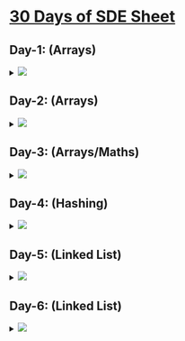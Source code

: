 # [30 Days of SDE Sheet](https://docs.google.com/document/d/1SM92efk8oDl8nyVw8NHPnbGexTS9W-1gmTEYfEurLWQ/edit)

## Day-1: (Arrays)

<details>
  <summary><img id="array" src="https://img.shields.io/badge/Arrays-6-brightgreen?style=for-the-badge"></summary>


| S.No.    | Topic:                | Problem                                                                                              | Solutions | Python | C++    | Java   | Video-Solution |
| -------  |:---------------------:|------------------------------------------------------------------------------------------------------|:---------:|--------|--------|--------|----------------|
| 1        | `Array`               | Sort an array of 0’s 1’s 2’s without using extra space or sorting algo                               |❌         |<a href="#"><img src="https://img.shields.io/badge/Solution-red"></a>  |  <a href="#"><img src="https://img.shields.io/badge/Solution-red"></a>  |  <a href="#"><img src="https://img.shields.io/badge/Solution-red"></a> |<a href="https://www.youtube.com/watch?v=oaVa-9wmpns&list=PLgUwDviBIf0rPG3Ictpu74YWBQ1CaBkm2&index=2"><img src="https://img.shields.io/badge/Video-Solution-green"></a>  |
| 2        | `Array`               | Repeat and Missing Number                                                                            |❌         |<a href="#"><img src="https://img.shields.io/badge/Solution-red"></a>  |  <a href="#"><img src="https://img.shields.io/badge/Solution-red"></a>  |  <a href="#"><img src="https://img.shields.io/badge/Solution-red"></a> |<a href="https://www.youtube.com/watch?v=5nMGY4VUoRY&list=PLgUwDviBIf0rPG3Ictpu74YWBQ1CaBkm2&index=3"><img src="https://img.shields.io/badge/Video-Solution-green"></a>  |
| 3        | `Array`               | Merge two sorted Arrays without extra space                                                          |❌         |<a href="#"><img src="https://img.shields.io/badge/Solution-red"></a>  |  <a href="#"><img src="https://img.shields.io/badge/Solution-red"></a>  |  <a href="#"><img src="https://img.shields.io/badge/Solution-red"></a> |<a href="https://www.youtube.com/watch?v=hVl2b3bLzBw&list=PLgUwDviBIf0rPG3Ictpu74YWBQ1CaBkm2&index=4"><img src="https://img.shields.io/badge/Video-Solution-green"></a>  |
| 4        | `Array`               | Kadane’s Algorithm                                                                                   |❌         |<a href="#"><img src="https://img.shields.io/badge/Solution-red"></a>  |  <a href="#"><img src="https://img.shields.io/badge/Solution-red"></a>  |  <a href="#"><img src="https://img.shields.io/badge/Solution-red"></a> |<a href="https://www.youtube.com/watch?v=w_KEocd__20&list=PLgUwDviBIf0rPG3Ictpu74YWBQ1CaBkm2&index=5"><img src="https://img.shields.io/badge/Video-Solution-green"></a>  |
| 5        | `Array`               | Merge Overlapping Subintervals                                                                       |❌         |<a href="#"><img src="https://img.shields.io/badge/Solution-red"></a>  |  <a href="#"><img src="https://img.shields.io/badge/Solution-red"></a>  |  <a href="#"><img src="https://img.shields.io/badge/Solution-red"></a> |<a href="https://www.youtube.com/watch?v=2JzRBPFYbKE&list=PLgUwDviBIf0rPG3Ictpu74YWBQ1CaBkm2&index=6"><img src="https://img.shields.io/badge/Video-Solution-green"></a>  |
| 6        | `Array`               | Find the duplicate in an array of N+1 integers                                                       |❌         |<a href="#"><img src="https://img.shields.io/badge/Solution-red"></a>  |  <a href="#"><img src="https://img.shields.io/badge/Solution-red"></a>  |  <a href="#"><img src="https://img.shields.io/badge/Solution-red"></a> |<a href="https://www.youtube.com/watch?v=32Ll35mhWg0&list=PLgUwDviBIf0rPG3Ictpu74YWBQ1CaBkm2&index=1"><img src="https://img.shields.io/badge/Video-Solution-green"></a>  |
  
<br/>
<div align="right">
    <b><a href="#30-days-of-sde-sheet">⬆️ Back to Top</a></b>
</div>
<br/>
</details>


## Day-2: (Arrays)

<details>
  <summary><img id="array" src="https://img.shields.io/badge/Arrays-6-orange?style=for-the-badge"></summary>


| S.No.    | Topic:                | Problem                                                                                              | Solutions | Python | C++    | Java   | Video-Solution |
| -------  |:---------------------:|------------------------------------------------------------------------------------------------------|:---------:|--------|--------|--------|----------------|
| 1        | `Array`               | Set Matrix Zeros                                                                                     |❌         |<a href="#"><img src="https://img.shields.io/badge/Solution-red"></a>  |  <a href="#"><img src="https://img.shields.io/badge/Solution-red"></a>  |  <a href="#"><img src="https://img.shields.io/badge/Solution-red"></a> |<a href="https://www.youtube.com/watch?v=M65xBewcqcI&list=PLgUwDviBIf0rPG3Ictpu74YWBQ1CaBkm2&index=7"><img src="https://img.shields.io/badge/Video-Solution-green"></a>  |
| 2        | `Array`               | Pascal Triangle                                                                                      |❌         |<a href="#"><img src="https://img.shields.io/badge/Solution-red"></a>  |  <a href="#"><img src="https://img.shields.io/badge/Solution-red"></a>  |  <a href="#"><img src="https://img.shields.io/badge/Solution-red"></a> |<a href="https://www.youtube.com/watch?v=6FLvhQjZqvM&list=PLgUwDviBIf0rPG3Ictpu74YWBQ1CaBkm2&index=8"><img src="https://img.shields.io/badge/Video-Solution-green"></a>  |
| 3        | `Array`               | Next Permutation                                                                                     |❌         |<a href="#"><img src="https://img.shields.io/badge/Solution-red"></a>  |  <a href="#"><img src="https://img.shields.io/badge/Solution-red"></a>  |  <a href="#"><img src="https://img.shields.io/badge/Solution-red"></a> |<a href="https://www.youtube.com/watch?v=LuLCLgMElus&list=PLgUwDviBIf0rPG3Ictpu74YWBQ1CaBkm2&index=9"><img src="https://img.shields.io/badge/Video-Solution-green"></a>  |
| 4        | `Array`               | Inversion of Array                                                                                   |❌         |<a href="#"><img src="https://img.shields.io/badge/Solution-red"></a>  |  <a href="#"><img src="https://img.shields.io/badge/Solution-red"></a>  |  <a href="#"><img src="https://img.shields.io/badge/Solution-red"></a> |<a href="https://www.youtube.com/watch?v=kQ1mJlwW-c0&list=PLgUwDviBIf0rPG3Ictpu74YWBQ1CaBkm2&index=10"><img src="https://img.shields.io/badge/Video-Solution-green"></a> |
| 5        | `Array`               | Stock Buy and Sell                                                                                   |❌         |<a href="#"><img src="https://img.shields.io/badge/Solution-red"></a>  |  <a href="#"><img src="https://img.shields.io/badge/Solution-red"></a>  |  <a href="#"><img src="https://img.shields.io/badge/Solution-red"></a> |<a href="https://www.youtube.com/watch?v=eMSfBgbiEjk&list=PLgUwDviBIf0rPG3Ictpu74YWBQ1CaBkm2&index=11"><img src="https://img.shields.io/badge/Video-Solution-green"></a> |
| 6        | `Array`               | Rotate Matrix                                                                                        |❌         |<a href="#"><img src="https://img.shields.io/badge/Solution-red"></a>  |  <a href="#"><img src="https://img.shields.io/badge/Solution-red"></a>  |  <a href="#"><img src="https://img.shields.io/badge/Solution-red"></a> |<a href="https://www.youtube.com/watch?v=Y72QeX0Efxw&list=PLgUwDviBIf0rPG3Ictpu74YWBQ1CaBkm2&index=12"><img src="https://img.shields.io/badge/Video-Solution-green"></a> |
  
<br/>
<div align="right">
    <b><a href="#30-days-of-sde-sheet">⬆️ Back to Top</a></b>
</div>
<br/>
</details>


## Day-3: (Arrays/Maths)

<details>
  <summary><img id="array" src="https://img.shields.io/badge/Arrays_Maths-7-red?style=for-the-badge"></summary>


| S.No.    | Topic:                | Problem                                                                                              | Solutions | Python | C++    | Java   | Video-Solution |
| -------  |:---------------------:|------------------------------------------------------------------------------------------------------|:---------:|--------|--------|--------|----------------|
| 1        | `Array/Maths`               | Search in a 2D matrix                                                                                |❌         |<a href="#"><img src="https://img.shields.io/badge/Solution-red"></a>  |  <a href="#"><img src="https://img.shields.io/badge/Solution-red"></a>  |  <a href="#"><img src="https://img.shields.io/badge/Solution-red"></a> |<a href="https://www.youtube.com/watch?v=ZYpYur0znng&list=PLgUwDviBIf0rPG3Ictpu74YWBQ1CaBkm2&index=13"><img src="https://img.shields.io/badge/Video-Solution-green"></a>  |
| 2        | `Array/Maths`               | Pow(X,n)                                                                                             |❌         |<a href="#"><img src="https://img.shields.io/badge/Solution-red"></a>  |  <a href="#"><img src="https://img.shields.io/badge/Solution-red"></a>  |  <a href="#"><img src="https://img.shields.io/badge/Solution-red"></a> |<a href="https://www.youtube.com/watch?v=l0YC3876qxg&list=PLgUwDviBIf0rPG3Ictpu74YWBQ1CaBkm2&index=14"><img src="https://img.shields.io/badge/Video-Solution-green"></a>  |
| 3        | `Array/Maths`               | Majority Element (>N/2 times)                                                                        |❌         |<a href="#"><img src="https://img.shields.io/badge/Solution-red"></a>  |  <a href="#"><img src="https://img.shields.io/badge/Solution-red"></a>  |  <a href="#"><img src="https://img.shields.io/badge/Solution-red"></a> |<a href="https://www.youtube.com/watch?v=AoX3BPWNnoE&list=PLgUwDviBIf0rPG3Ictpu74YWBQ1CaBkm2&index=15"><img src="https://img.shields.io/badge/Video-Solution-green"></a>  |
| 4        | `Array/Maths`               | Majority Element (>N/3 times)                                                                        |❌         |<a href="#"><img src="https://img.shields.io/badge/Solution-red"></a>  |  <a href="#"><img src="https://img.shields.io/badge/Solution-red"></a>  |  <a href="#"><img src="https://img.shields.io/badge/Solution-red"></a> |<a href="https://www.youtube.com/watch?v=yDbkQd9t2ig&list=PLgUwDviBIf0rPG3Ictpu74YWBQ1CaBkm2&index=16"><img src="https://img.shields.io/badge/Video-Solution-green"></a>  |
| 5        | `Array/Maths`               | Grid Unique Paths                                                                                    |❌         |<a href="#"><img src="https://img.shields.io/badge/Solution-red"></a>  |  <a href="#"><img src="https://img.shields.io/badge/Solution-red"></a>  |  <a href="#"><img src="https://img.shields.io/badge/Solution-red"></a> |<a href="https://www.youtube.com/watch?v=t_f0nwwdg5o&list=PLgUwDviBIf0rPG3Ictpu74YWBQ1CaBkm2&index=17"><img src="https://img.shields.io/badge/Video-Solution-green"></a>  |
| 6        | `Array/Maths`               | Reverse Pairs (Leetcode)                                                                             |❌         |<a href="#"><img src="https://img.shields.io/badge/Solution-red"></a>  |  <a href="#"><img src="https://img.shields.io/badge/Solution-red"></a>  |  <a href="#"><img src="https://img.shields.io/badge/Solution-red"></a> |<a href="https://www.youtube.com/watch?v=S6rsAlj_iB4&list=PLgUwDviBIf0rPG3Ictpu74YWBQ1CaBkm2&index=18"><img src="https://img.shields.io/badge/Video-Solution-green"></a>  |
| 7        | `Array/Maths`               | Go through Puzzles from GFG                                                                          |❌         |<a href="#"><img src="https://img.shields.io/badge/Solution-red"></a>  |  <a href="#"><img src="https://img.shields.io/badge/Solution-red"></a>  |  <a href="#"><img src="https://img.shields.io/badge/Solution-red"></a> |<a href="#"><img src="https://img.shields.io/badge/Video-Solution-red"></a>  |
  
<br/>
<div align="right">
    <b><a href="#30-days-of-sde-sheet">⬆️ Back to Top</a></b>
</div>
<br/>
</details>


## Day-4: (Hashing)

<details>
  <summary><img id="array" src="https://img.shields.io/badge/Hashing-6-blue?style=for-the-badge"></summary>


| S.No.    | Topic:                  | Problem                                                                                              | Solutions | Python | C++    | Java   | Video-Solution |
| -------  |:-----------------------:|------------------------------------------------------------------------------------------------------|:---------:|--------|--------|--------|----------------|
| 1        | `Hashing`               | 2 Sum problem                                                                                        |❌         |<a href="#"><img src="https://img.shields.io/badge/Solution-red"></a>  |  <a href="#"><img src="https://img.shields.io/badge/Solution-red"></a>  |  <a href="#"><img src="https://img.shields.io/badge/Solution-red"></a> |<a href="https://www.youtube.com/watch?v=dRUpbt8vHpo&list=PLgUwDviBIf0rVwua0kKYlsS_ik_1lyVK_&index=1"><img src="https://img.shields.io/badge/Video-Solution-green"></a>   |
| 2        | `Hashing`               | 4 Sum problem                                                                                        |❌         |<a href="#"><img src="https://img.shields.io/badge/Solution-red"></a>  |  <a href="#"><img src="https://img.shields.io/badge/Solution-red"></a>  |  <a href="#"><img src="https://img.shields.io/badge/Solution-red"></a> |<a href="https://www.youtube.com/watch?v=4ggF3tXIAp0&list=PLgUwDviBIf0p4ozDR_kJJkONnb1wdx2Ma&index=20"><img src="https://img.shields.io/badge/Video-Solution-green"></a>  |
| 3        | `Hashing`               | Longest Consecutive Sequence                                                                         |❌         |<a href="#"><img src="https://img.shields.io/badge/Solution-red"></a>  |  <a href="#"><img src="https://img.shields.io/badge/Solution-red"></a>  |  <a href="#"><img src="https://img.shields.io/badge/Solution-red"></a> |<a href="https://www.youtube.com/watch?v=qgizvmgeyUM&list=PLgUwDviBIf0p4ozDR_kJJkONnb1wdx2Ma&index=21"><img src="https://img.shields.io/badge/Video-Solution-green"></a>  |
| 4        | `Hashing`               | Largest Subarray with 0 sum                                                                          |❌         |<a href="#"><img src="https://img.shields.io/badge/Solution-red"></a>  |  <a href="#"><img src="https://img.shields.io/badge/Solution-red"></a>  |  <a href="#"><img src="https://img.shields.io/badge/Solution-red"></a> |<a href="https://www.youtube.com/watch?v=xmguZ6GbatA&list=PLgUwDviBIf0p4ozDR_kJJkONnb1wdx2Ma&index=22"><img src="https://img.shields.io/badge/Video-Solution-green"></a>  |
| 5        | `Hashing`               | Count number of subarrays with given XOR                                                             |❌         |<a href="#"><img src="https://img.shields.io/badge/Solution-red"></a>  |  <a href="#"><img src="https://img.shields.io/badge/Solution-red"></a>  |  <a href="#"><img src="https://img.shields.io/badge/Solution-red"></a> |<a href="https://www.youtube.com/watch?v=lO9R5CaGRPY&list=PLgUwDviBIf0p4ozDR_kJJkONnb1wdx2Ma&index=23"><img src="https://img.shields.io/badge/Video-Solution-green"></a>  |
| 6        | `Hashing`               | Longest substring without repeat                                                                     |❌         |<a href="#"><img src="https://img.shields.io/badge/Solution-red"></a>  |  <a href="#"><img src="https://img.shields.io/badge/Solution-red"></a>  |  <a href="#"><img src="https://img.shields.io/badge/Solution-red"></a> |<a href="https://www.youtube.com/watch?v=qtVh-XEpsJo&list=PLgUwDviBIf0p4ozDR_kJJkONnb1wdx2Ma&index=25"><img src="https://img.shields.io/badge/Video-Solution-green"></a>  |
 
<br/>
<div align="right">
    <b><a href="#30-days-of-sde-sheet">⬆️ Back to Top</a></b>
</div>
<br/>
</details>

## Day-5: (Linked List)

<details>
  <summary><img id="array" src="https://img.shields.io/badge/Hashing-6-green?style=for-the-badge"></summary>


| S.No.    | Topic:                      | Problem                                                                                              | Solutions | Python | C++    | Java   | Video-Solution |
| -------  |:---------------------------:|------------------------------------------------------------------------------------------------------|:---------:|--------|--------|--------|----------------|
| 1        | `Linked List`               | Reverse a Linked List                                                                                |❌         |<a href="#"><img src="https://img.shields.io/badge/Solution-red"></a>  |  <a href="#"><img src="https://img.shields.io/badge/Solution-red"></a>  |  <a href="#"><img src="https://img.shields.io/badge/Solution-red"></a> |<a href="https://www.youtube.com/watch?v=iRtLEoL-r-g&list=PLgUwDviBIf0p4ozDR_kJJkONnb1wdx2Ma&index=26"><img src="https://img.shields.io/badge/Video-Solution-green"></a>   |
| 2        | `Linked List`               | Find middle of Linked List                                                                           |❌         |<a href="#"><img src="https://img.shields.io/badge/Solution-red"></a>  |  <a href="#"><img src="https://img.shields.io/badge/Solution-red"></a>  |  <a href="#"><img src="https://img.shields.io/badge/Solution-red"></a> |<a href="https://www.youtube.com/watch?v=sGdwSH8RK-o&list=PLgUwDviBIf0p4ozDR_kJJkONnb1wdx2Ma&index=27"><img src="https://img.shields.io/badge/Video-Solution-green"></a>  |
| 3        | `Linked List`               | Merge two sorted Linked List                                                                         |❌         |<a href="#"><img src="https://img.shields.io/badge/Solution-red"></a>  |  <a href="#"><img src="https://img.shields.io/badge/Solution-red"></a>  |  <a href="#"><img src="https://img.shields.io/badge/Solution-red"></a> |<a href="https://www.youtube.com/watch?v=Xb4slcp1U38&list=PLgUwDviBIf0p4ozDR_kJJkONnb1wdx2Ma&index=28"><img src="https://img.shields.io/badge/Video-Solution-green"></a>  |
| 4        | `Linked List`               | Remove N-th node from back of Linked List                                                            |❌         |<a href="#"><img src="https://img.shields.io/badge/Solution-red"></a>  |  <a href="#"><img src="https://img.shields.io/badge/Solution-red"></a>  |  <a href="#"><img src="https://img.shields.io/badge/Solution-red"></a> |<a href="https://www.youtube.com/watch?v=Lhu3MsXZy-Q&list=PLgUwDviBIf0p4ozDR_kJJkONnb1wdx2Ma&index=29"><img src="https://img.shields.io/badge/Video-Solution-green"></a>  |
| 5        | `Linked List`               | Delete a given Node when a node is given. (0(1) solution)                                            |❌         |<a href="#"><img src="https://img.shields.io/badge/Solution-red"></a>  |  <a href="#"><img src="https://img.shields.io/badge/Solution-red"></a>  |  <a href="#"><img src="https://img.shields.io/badge/Solution-red"></a> |<a href="https://www.youtube.com/watch?v=icnp4FJdZ_c&list=PLgUwDviBIf0p4ozDR_kJJkONnb1wdx2Ma&index=30"><img src="https://img.shields.io/badge/Video-Solution-green"></a>  |
| 6        | `Linked List`               | Add two numbers as LinkedList                                                                        |❌         |<a href="#"><img src="https://img.shields.io/badge/Solution-red"></a>  |  <a href="#"><img src="https://img.shields.io/badge/Solution-red"></a>  |  <a href="#"><img src="https://img.shields.io/badge/Solution-red"></a> |<a href="https://www.youtube.com/watch?v=LBVsXSMOIk4&list=PLgUwDviBIf0p4ozDR_kJJkONnb1wdx2Ma&index=31"><img src="https://img.shields.io/badge/Video-Solution-green"></a>  |
 
<br/>
<div align="right">
    <b><a href="#30-days-of-sde-sheet">⬆️ Back to Top</a></b>
</div>
<br/>
</details>


## Day-6: (Linked List)

<details>
  <summary><img id="array" src="https://img.shields.io/badge/Hashing-6-green?style=for-the-badge"></summary>


| S.No.    | Topic:                      | Problem                                                                                              | Solutions | Python | C++    | Java   | Video-Solution |
| -------  |:---------------------------:|------------------------------------------------------------------------------------------------------|:---------:|--------|--------|--------|----------------|
| 1        | `Linked List`               | Find intersection point of Y Linked List                                                             |❌         |<a href="#"><img src="https://img.shields.io/badge/Solution-red"></a>  |  <a href="#"><img src="https://img.shields.io/badge/Solution-red"></a>  |  <a href="#"><img src="https://img.shields.io/badge/Solution-red"></a> |<a href="https://www.youtube.com/watch?v=u4FWXfgS8jw&list=PLgUwDviBIf0p4ozDR_kJJkONnb1wdx2Ma&index=32"><img src="https://img.shields.io/badge/Video-Solution-green"></a>   |
| 2        | `Linked List`               | Detect a cycle in Linked List                                                                        |❌         |<a href="#"><img src="https://img.shields.io/badge/Solution-red"></a>  |  <a href="#"><img src="https://img.shields.io/badge/Solution-red"></a>  |  <a href="#"><img src="https://img.shields.io/badge/Solution-red"></a> |<a href="https://www.youtube.com/watch?v=354J83hX7RI&list=PLgUwDviBIf0p4ozDR_kJJkONnb1wdx2Ma&index=33"><img src="https://img.shields.io/badge/Video-Solution-green"></a>  |
| 3        | `Linked List`               | Reverse a Linked List in groups of size k                                                            |❌         |<a href="#"><img src="https://img.shields.io/badge/Solution-red"></a>  |  <a href="#"><img src="https://img.shields.io/badge/Solution-red"></a>  |  <a href="#"><img src="https://img.shields.io/badge/Solution-red"></a> |<a href="https://www.youtube.com/watch?v=Of0HPkk3JgI&list=PLgUwDviBIf0p4ozDR_kJJkONnb1wdx2Ma&index=34"><img src="https://img.shields.io/badge/Video-Solution-green"></a>  |
| 4        | `Linked List`               | Check if a Linked List is palindrome or not                                                          |❌         |<a href="#"><img src="https://img.shields.io/badge/Solution-red"></a>  |  <a href="#"><img src="https://img.shields.io/badge/Solution-red"></a>  |  <a href="#"><img src="https://img.shields.io/badge/Solution-red"></a> |<a href="https://www.youtube.com/watch?v=-DtNInqFUXs&list=PLgUwDviBIf0p4ozDR_kJJkONnb1wdx2Ma&index=35"><img src="https://img.shields.io/badge/Video-Solution-green"></a>  |
| 5        | `Linked List`               | Find the starting point of the Loop of Linked List                                                   |❌         |<a href="#"><img src="https://img.shields.io/badge/Solution-red"></a>  |  <a href="#"><img src="https://img.shields.io/badge/Solution-red"></a>  |  <a href="#"><img src="https://img.shields.io/badge/Solution-red"></a> |<a href="https://www.youtube.com/watch?v=QfbOhn0WZ88&list=PLgUwDviBIf0p4ozDR_kJJkONnb1wdx2Ma&index=36"><img src="https://img.shields.io/badge/Video-Solution-green"></a>  |
| 6        | `Linked List`               | Flattening of a Linked List                                                                          |❌         |<a href="#"><img src="https://img.shields.io/badge/Solution-red"></a>  |  <a href="#"><img src="https://img.shields.io/badge/Solution-red"></a>  |  <a href="#"><img src="https://img.shields.io/badge/Solution-red"></a> |<a href="https://www.youtube.com/watch?v=ysytSSXpAI0&list=PLgUwDviBIf0p4ozDR_kJJkONnb1wdx2Ma&index=37"><img src="https://img.shields.io/badge/Video-Solution-green"></a>  |
| 7        | `Linked List`               | Rotate a Linked List                                                                                 |❌         |<a href="#"><img src="https://img.shields.io/badge/Solution-red"></a>  |  <a href="#"><img src="https://img.shields.io/badge/Solution-red"></a>  |  <a href="#"><img src="https://img.shields.io/badge/Solution-red"></a> |<a href="https://www.youtube.com/watch?v=9VPm6nEbVPA&list=PLgUwDviBIf0p4ozDR_kJJkONnb1wdx2Ma&index=38"><img src="https://img.shields.io/badge/Video-Solution-green"></a>  |

<br/>
<div align="right">
    <b><a href="#30-days-of-sde-sheet">⬆️ Back to Top</a></b>
</div>
<br/>
</details>
